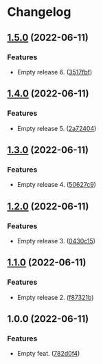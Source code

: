 # Changelog

## [1.5.0](https://github.com/vincent-herlemont/bats-tools/compare/v1.4.0...v1.5.0) (2022-06-11)


### Features

* Empty release 6. ([3517fbf](https://github.com/vincent-herlemont/bats-tools/commit/3517fbfbe026bb8239856d414e1146f84a90cafc))

## [1.4.0](https://github.com/vincent-herlemont/bats-tools/compare/v1.3.0...v1.4.0) (2022-06-11)


### Features

* Empty release 5. ([2a72404](https://github.com/vincent-herlemont/bats-tools/commit/2a72404cea35c1b7b746c7890ab28fb432e50b2c))

## [1.3.0](https://github.com/vincent-herlemont/bats-tools/compare/v1.2.0...v1.3.0) (2022-06-11)


### Features

* Empty release 4. ([50627c9](https://github.com/vincent-herlemont/bats-tools/commit/50627c946e330f17cbfeec718afc420758bbc681))

## [1.2.0](https://github.com/vincent-herlemont/bats-tools/compare/v1.1.0...v1.2.0) (2022-06-11)


### Features

* Empty release 3. ([0430c15](https://github.com/vincent-herlemont/bats-tools/commit/0430c15c43543829918b2708c3107e2afb534494))

## [1.1.0](https://github.com/vincent-herlemont/bats-tools/compare/v1.0.0...v1.1.0) (2022-06-11)


### Features

* Empty release 2. ([f87321b](https://github.com/vincent-herlemont/bats-tools/commit/f87321b5a952767e363ea134877477b4233db651))

## 1.0.0 (2022-06-11)


### Features

* Empty feat. ([782d0f4](https://github.com/vincent-herlemont/bats-tools/commit/782d0f489a14831b64962be134b4c077a3a0ad1c))
